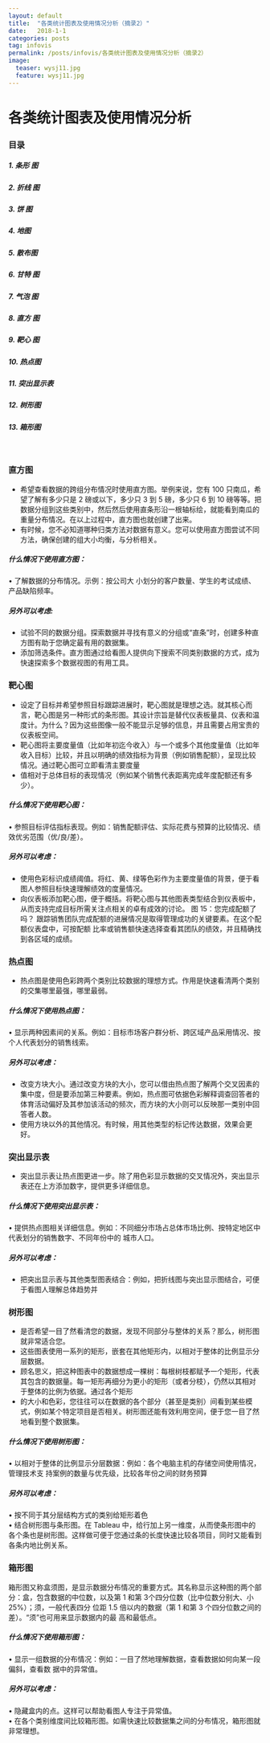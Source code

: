 ```yaml
---
layout: default
title:  "各类统计图表及使用情况分析（摘录2）"
date:   2018-1-1 
categories: posts
tag: infovis
permalink: /posts/infovis/各类统计图表及使用情况分析（摘录2）
image:
  teaser: wysj11.jpg
  feature: wysj11.jpg
---
```


# 各类统计图表及使用情况分析









### 目录
##### 1. 条形 图
##### 2. 折线 图
##### 3. 饼 图
##### 4. 地图
##### 5. 散布图
##### 6. 甘特 图
##### 7. 气泡 图
##### 8. 直方 图
##### 9. 靶心 图
##### 10. 热点图
##### 11. 突出显示表
##### 12. 树形图
##### 13. 箱形图

<br>




### 直方图
- 希望查看数据的跨组分布情况时使用直方图。举例来说，您有 100 只南瓜，希望了解有多少只是 2 磅或以下，多少只 3 到 5 磅，多少只 6 到 10 磅等等。把数据分组到这些类别中，然后然后使用直条形沿一根轴标绘，就能看到南瓜的重量分布情况。在以上过程中，直方图也就创建了出来。
- 有时候，您不必知道哪种归类方法对数据有意义。您可以使用直方图尝试不同方法，确保创建的组大小均衡，与分析相关。
##### 什么情况下使用直方图：
• 了解数据的分布情况。示例：按公司大
小划分的客户数量、学生的考试成绩、产品缺陷频率。
##### 另外可以考虑:
-  试验不同的数据分组。探索数据并寻找有意义的分组或“直条”时，创建多种直方图有助于您确定最有用的数据集。
- 添加筛选条件。直方图通过给看图人提供向下搜索不同类别数据的方式，成为快速探索多个数据视图的有用工具。

### 靶心图
- 设定了目标并希望参照目标跟踪进展时，靶心图就是理想之选。就其核心而言，靶心图是另一种形式的条形图。其设计宗旨是替代仪表板量具、仪表和温度计。为什么？因为这些图像一般不能显示足够的信息，并且需要占用宝贵的仪表板空间。
- 靶心图将主要度量值（比如年初迄今收入）与一个或多个其他度量值（比如年收入目标）比较，并且以明确的绩效指标为背景（例如销售配额），呈现比较情况。通过靶心图可立即看清主要度量
- 值相对于总体目标的表现情况（例如某个销售代表距离完成年度配额还有多少）。
##### 什么情况下使用靶心图：
• 参照目标评估指标表现。例如：销售配额评估、实际花费与预算的比较情况、绩效优劣范围（优/良/差）。<br>
##### 另外可以考虑：
- 使用色彩标识成绩阈值。将红、黄、绿等色彩作为主要度量值的背景，便于看图人参照目标快速理解绩效的度量情况。
- 向仪表板添加靶心图，便于概括。将靶心图与其他图表类型结合到仪表板中，从而支持完成目标所需关注点相关的卓有成效的讨论。
图 15：您完成配额了吗？
跟踪销售团队完成配额的进展情况是取得管理成功的关键要素。在这个配额仪表盘中，可按配额
比率或销售额快速选择查看其团队的绩效，并且精确找到各区域的成绩。 

### 热点图
- 热点图是使用色彩跨两个类别比较数据的理想方式。作用是快速看清两个类别的交集哪里最强，哪里最弱。
##### 什么情况下使用热点图：
• 显示两种因素间的关系。例如：目标市场客户群分析、跨区域产品采用情况、按个人代表划分的销售线索。<br>
##### 另外可以考虑：
-  改变方块大小。通过改变方块的大小，您可以借由热点图了解两个交叉因素的集中度，但是要添加第三种要素。例如，热点图可依据色彩解释调查回答者的体育活动偏好及其参加该活动的频次，而方块的大小则可以反映那一类别中回答者人数。
-  使用方块以外的其他情况。有时候，用其他类型的标记传达数据，效果会更好。

### 突出显示表
- 突出显示表让热点图更进一步。除了用色彩显示数据的交叉情况外，突出显示表还在上方添加数字，提供更多详细信息。
##### 什么情况下使用突出显示表：
• 提供热点图相关详细信息。例如：不同细分市场占总体市场比例、按特定地区中代表划分的销售数字、不同年份中的 城市人口。<br>
##### 另外可以考虑：
- 把突出显示表与其他类型图表结合：例如，把折线图与突出显示图结合，可便于看图人理解总体趋势并

### 树形图
- 是否希望一目了然看清您的数据，发现不同部分与整体的关系？那么，树形图就非常适合您。
- 这些图表使用一系列的矩形，嵌套在其他矩形内，以相对于整体的比例显示分层数据。
- 顾名思义，把这种图表中的数据想成一棵树：每根树枝都赋予一个矩形，代表其包含的数据量。每一矩形再细分为更小的矩形（或者分枝），仍然以其相对于整体的比例为依据。通过各个矩形
- 的大小和色彩，您往往可以在数据的各个部分（甚至是类别）间看到某些模式，例如某个特定项目是否相关。树形图还能有效利用空间，便于您一目了然地看到整个数据集。
##### 什么情况下使用树形图：
• 以相对于整体的比例显示分层数据：例如：各个电脑主机的存储空间使用情况，管理技术支
持案例的数量与优先级，比较各年份之间的财务预算
##### 另外可以考虑：
• 按不同于其分层结构方式的类别给矩形着色<br>
• 结合树形图与条形图。在 Tableau 中，给行加上另一维度，从而使条形图中的各个条也是树形图。这样做可便于您通过条的长度快速比较各项目，同时又能看到各条内地比例关系。<br>

### 箱形图
箱形图又称盒须图，是显示数据分布情况的重要方式。其名称显示这种图的两个部分：盒，包含数据的中位数，以及第 1 和第 3个四分位数（比中位数分别大、小 25%）；须，一般代表四分
位距 1.5 倍以内的数据（第 1 和第 3 个四分位数之间的差）。“须”也可用来显示数据内的最
高和最低点。<br>
#####  什么情况下使用箱形图：
• 显示一组数据的分布情况：例如：一目了然地理解数据，查看数据如何向某一段偏斜，查看数
据中的异常值。<br>
##### 另外可以考虑：
• 隐藏盒内的点。这样可以帮助看图人专注于异常值。<br>
• 在各个类别维度间比较箱形图。如需快速比较数据集之间的分布情况，箱形图就非常理想。<br>
